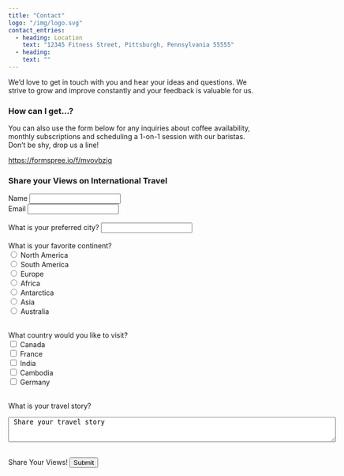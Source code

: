 ```yaml
---
title: "Contact"
logo: "/img/logo.svg"
contact_entries:
  - heading: Location
    text: "12345 Fitness Street, Pittsburgh, Pennsylvania 55555"
  - heading:
    text: ""
---
```


We’d love to get in touch with you and hear your ideas and
questions. We strive to grow and improve constantly and your feedback
is valuable for us.

<h3 class="f4 b lh-title mb2">How can I get…?</h3>

You can also use the form below for any inquiries about coffee
availability, monthly subscriptions and scheduling a 1-on-1 session
with our baristas. Don’t be shy, drop us a line!

https://formspree.io/f/mvovbzjq

<h3>Share your Views on International Travel</h3>

<form action="https://formspree.io/talianin@allegheny.edu" method="POST">

<input type="hidden" name="_next" value="http://localhost:8000/"/>

<label>Name</label> <input type="text" name="name"> <br>
<label>Email</label> <input type="email" name="_replyto"> <br> <br>
<label>What is your preferred city?</label> <input type="text" name="name"> <br> <br>
<label>What is your favorite continent? </label> <br>
<input type="radio" name="continent" value="north america"> North America <br>
<input type="radio" name="continent" value="south america"> South America <br>
<input type="radio" name="continent" value="europe"> Europe <br>
<input type="radio" name="continent" value="africa"> Africa <br>
<input type="radio" name="continent" value="antarctica"> Antarctica<br>
<input type="radio" name="continent" value="asia"> Asia <br>
<input type="radio" name="continent" value="australia"> Australia <br> <br>

<label>What country would you like to visit? </label> <br>
<input type="checkbox" name="country" value="canada"> Canada <br>
<input type="checkbox" name="country" value="france"> France <br>
<input type="checkbox" name="country" value="india"> India <br>
<input type="checkbox" name="country" value="cambodia"> Cambodia <br>
<input type="checkbox" name="country" value="germany"> Germany <br> <br>

<label>What is your travel story? </label>
<textarea rows="3" cols="80" name="story"> Share your travel story </textarea> <br>

<br> <label> Share Your Views! </label>
<input type ="submit" value="Submit"> </form>
